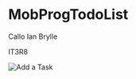 # MobProgTodoList

Callo Ian Brylle

IT3R8

![Add a Task](https://github.com/iancallo1/MobProgTodoList/assets/126304801/ae81f88a-8037-49d4-b887-4e556b2b0f00)
